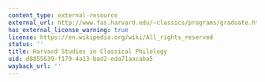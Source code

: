 ```yaml
---
content_type: external-resource
external_url: http://www.fas.harvard.edu/~classics/programs/graduate.html#Classical_Philology
has_external_license_warning: true
license: https://en.wikipedia.org/wiki/All_rights_reserved
status: ''
title: Harvard Studies in Classical Philology
uid: d8855639-f179-4a13-bad2-eda71aacaba5
wayback_url: ''
---
```

